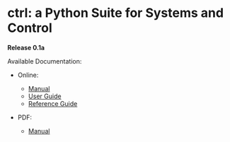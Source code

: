 # ctrl: a Python Suite for Systems and Control

**Release 0.1a**

Available Documentation:

* Online:

  * [Manual](http://guitar.ucsd.edu/ctrl/html/index.html)
  * [User Guide](http://guitar.ucsd.edu/ctrl/html/user_guide.html)
  * [Reference Guide](http://guitar.ucsd.edu/ctrl/html/reference_guide.html)

* PDF:

  * [Manual](http://guitar.ucsd.edu/ctrl/ctrl.pdf)
